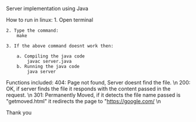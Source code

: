 Server implementation using Java

How to run in linux:
    1. Open terminal

    2. Type the command:
        make
    
    3. If the above command doesnt work then:

        a. Compiling the java code
            javac server.java
        b. Running the java code
            java server


Functions included:
    404: Page not found, Server doesnt find the file. \n
    200: OK, if server finds the file it responds with the content passed in the request. \n
    301: Permanently Moved, if it detects the file name passed is "getmoved.html" it redirects the page to "https://google.com/ \n

Thank you